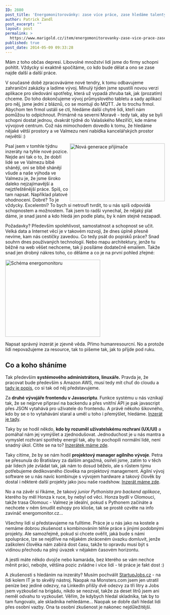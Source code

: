 ```yaml
---
ID: 2880
post_title: 'Energomonitorovánky: zase více práce, zase hledáme talenty'
author: Patrick Zandl
post_excerpt: ""
layout: post
permalink: >
  https://www.marigold.cz/item/energomonitorovanky-zase-vice-prace-zase-hledame-talenty
published: true
post_date: 2014-05-09 09:33:28
---
```

Mám z toho občas depresi. Libovolné množství lidí jsme do firmy schopni pohltit. Vždycky si exaktně spočítáme, co kdo bude dělat a ono se zase najde další a další práce. 

V současné době zpracováváme nové tendry, k tomu odbavujeme zahraniční zakázky a ladíme vývoj. Minulý týden jsme spustili novou verzi aplikace pro sledování spotřeby, která už vypadá zhruba tak, jak (prozatím) chceme. Do toho dokončujeme vývoj průmyslového tabletu a sady aplikací pro něj, jsme jedni z bláznů, co se montují do MQTT. Je to trochu frmol. Abychom ten frmol ustáli se ctí, hledáme další chytré lidi, kteří nám pomůžou to odpíchnout. Primárně na severní Moravě - tedy tak, aby se byli schopni dostat jednou, dvakrát týdně do Valašského Meziříčí, kde máme vývojové centrum. Což nás mimochodem dovedlo k tomu, že hledáme nějaké větší prostory a ve Valmezu není nabídka kancelářských prostor největší :)

<a href="http://www.marigold.cz/wp-content/uploads/Snímek-obrazovky-2014-05-09-v-10.30.23.png"><img src="http://www.marigold.cz/wp-content/uploads/Snímek-obrazovky-2014-05-09-v-10.30.23.png" alt="Nová generace přijímače" width="300" height="183" class="alignright size-full wp-image-2881" align="right" /></a>

Psal jsem v tomhle týdnu inzeráty na tyhle nové pozice. Nejde ani tak o to, že dobří lidé se ve Valmezu blbě shánějí, oni se blbě shánějí všude a naše výhoda ve Valmezu je, že jsme široko daleko nejzajímavější a nejztřeštěnější práce. Spíš, co tam napsat. Například platové ohodnocení. Dobré? To je vždycky. Excelentní? To bych si netroufl tvrdit, to u nás spíš odpovídá schopnostem a možnostem. Tak jsem to radši vynechal, že nějaký plat dáme, je snad jasné a kdo hledá jen podle platu, by k nám stejně nezapadl. 

Požadavky? Především spolehlivost, samostatnost a schopnost se učit. Velká data a Internet věcí je v takovém rozvoji, že dnes úplně přesně nevíme, kam nás cestičky zavedou. Co tedy psát do popisků práce? Snad souhrn dnes používaných technologií. Nebo mapu architektury, jenže tu běžně na web věšet nechceme, tak ji posíláme dodatečně emailem. Takže snad jen drobný nákres toho, co děláme a co je na první pohled zřejmé:

<a href="http://www.marigold.cz/wp-content/uploads/schema.jpg"><img src="http://www.marigold.cz/wp-content/uploads/schema-300x244.jpg" alt="Schéma energomonitoru" width="300" height="244" class="alignnone size-medium wp-image-2885" /></a>

Napsat správný inzerát je zjevně věda. Přímo humanresourcní. No a protože lidi nepovažujeme za resource, tak to píšeme tak, jak to přijde pod ruku. 

<h2>Co a koho sháníme</h2>

Tak především <strong>systémového administrátora, linuxáře.</strong> Pravda je, že pracovat bude především s Amazon AWS, musí tedy mít chuť do cloudu a <a href="http://www.startupjobs.cz/nabidka/1270/systemovy-administrator-aws-devops">tady je popis</a>, co si tak od něj představujeme. 

Za <strong>druhé vývojáře frontendu v Javascriptu</strong>. Funkce systému u nás vznikají tak, že se nejprve připraví na backendu a přes vnitřní API je pak javascript přes JSON vytahává pro uživatele do frontendu. A právě někoho šikovného, kdo by se o to vytahávání staral a uměl u toho i přemýšlet, hledáme. <a href="http://www.startupjobs.cz/nabidka/758/zkuseny-javascript-programator-pro-frontend">Inzerát je tady</a>. 

Taky by se hodil někdo, <strong>kdo by rozuměl uživatelskému rozhraní (UX/UI)</strong> a pomáhal nám jej vymýšlet a zjednodušovat. Jednoduchost je u nás mantra a vymyslet rozhraní spotřeby energií tak, aby to pochopili normální lidé, není snadný úkol. Cítíte se na to? <a href="http://www.startupjobs.cz/nabidka/771/navrhar-ux-webove-aplikace-energomonitoru">Inzerátek máme zde</a>. 

Taky cítíme, že by se nám hodil <strong>projektový manager agilního vývoje</strong>. Petra se přesunula do Bratislavy za dalším angažmá, osiřeli jsme, zatím to v těch pár lidech jde zvládat tak, jak nám to dosud běželo, ale s růstem týmu potřebujeme dedikovaného člověka na projektový management. Agilní vývoj software se u nás navíc kombinuje s vývojem hardware a takový člověk by dostal i některé další projekty jako jsou naše roadshow. <a href="http://www.startupjobs.cz/nabidka/1272/projektovy-manazer-agilniho-vyvoje-software">Inzerát máme zde</a>. 

No a na závěr si říkáme, že takový <em>junior Pythonista pro backend aplikace</em>, kterého by měl Honza k ruce, by nebyl od věci. Honza bydlí v Olomouci, takže trasa Olomouc - Valmez je ideální, pokud s Pythonem začínáte a nechcete v něm šmudlit eshopy pro klioše, tak se prostě ozvěte na info zavináč energomonitor.cz...

Všechny lidi si představujeme na fulltime. Práce je u nás jako na kostele a nemáme dobrou zkušenost s kombinováním téhle práce s jinými podobnými projekty. Ale samozřejmě, pokud si chcete ověřit, jaká bude s námi spolupráce, lze se nejdříve na nějakém zkráceném úvazku domluvit, jenže zaškolení člověka nám zabírá dost času, takže to opravdu musí být s vidinou přechodu na plný úvazek v nějakém časovém horizontu. 

A jestli máte někdo dvojče nebo kamaráda, bez kterého se vám nechce měnit práci, nebojte, většina pozic zvládne i více lidí - té práce je fakt dost :)

A zkušenosti s hledáním na inzeráty? Musím pochválit <a href="http://www.startupjobs.cz">StartupJobs.cz</a> - na lidi kolem IT je to skvělý nástroj. Naopak na Monsters.com jsem jen utratil peníze bez jediné odezvy, na LinkedIn přišly dvě odezvy za tři litry a Jobs jsem vyzkoušel na brigádu, nikdo se neozval, takže za deset litrů jsem ani neměl odvahu to vyzkoušet. Věřím, že kdybych hledal skladníka, tak by to tam fungovalo, ale skladníka nehledáme... Naopak se dobře daří hledat lidi přes osobní vazby. Ona ta osobní zkušenost je nakonec nejdůležitější.